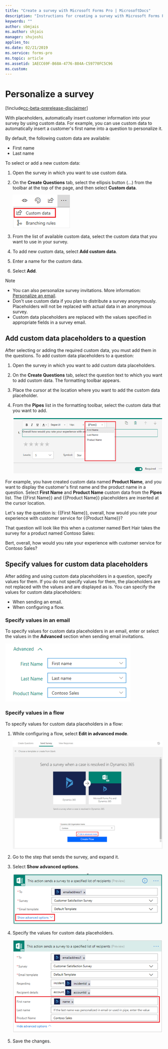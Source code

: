 ```yaml
---
title: "Create a survey with Microsoft Forms Pro | MicrosoftDocs"
description: "Instructions for creating a survey with Microsoft Forms Pro"
keywords: ""
author: sbmjais
ms.author: shjais
manager: shujoshi
applies_to: 
ms.date: 02/21/2019
ms.service: forms-pro
ms.topic: article
ms.assetid: 1AECC69F-B68A-4776-884A-C59770FC5C96
ms.custom: 
---
```


# Personalize a survey

[!include[cc-beta-prerelease-disclaimer](includes/cc-beta-prerelease-disclaimer.md)]

With placeholders, automatically insert customer information into your survey by using custom data. For example, you can use custom data to automatically insert a customer's first name into a question to personalize it.

By default, the following custom data are available:

- First name
- Last name

To select or add a new custom data:

1.	Open the survey in which you want to use custom data.

2.	On the **Create Questions** tab, select the ellipsis button (…) from the toolbar at the top of the page, and then select **Custom data**.

    ![Custom data button](media/custom-data-button.png "Custom data button")

3.	From the list of available custom data, select the custom data that you want to use in your survey.

4.	To add new custom data, select **Add custom data**.

5.	Enter a name for the custom data.

6.	Select **Add**.

> [!NOTE]
> - You can also personalize survey invitations. More information: [Personalize an email](distribute-survey-email.md#personalize-an-email).
> - Don't use custom data if you plan to distribute a survey anonymously. Placeholders will not be replaced with actual data in an anonymous survey.
> - Custom data placeholders are replaced with the values specified in appropriate fields in a survey email.

## Add custom data placeholders to a question

<!--note from editor:  To make a little bit clearer, suggest changing "After selecting or adding the required custom data, you must add them in the questions."
to
"After selecting or adding the required custom data, you need to associate that data with placeholders in the question."  -->

After selecting or adding the required custom data, you must add them in the questions. To add custom data placeholders to a question:

1.	Open the survey in which you want to add custom data placeholders.

2.	On the **Create Questions** tab, select the question text to which you want to add custom data. The formatting toolbar appears.

3.	Place the cursor at the location where you want to add the custom data placeholder.

4.	From the **Pipes** list in the formatting toolbar, select the custom data that you want to add. 

    ![Add pipe data](media/add-pipe-data.png "Add pipe data")

For example, you have created custom data named **Product Name**, and you want to display the customer's first name and the product name in a question. Select **First Name** and **Product Name** custom data from the **Pipes** list. The {{First Name}} and {{Product Name}} placeholders are inserted at the cursor location.

Let's say the question is: {{First Name}}, overall, how would you rate your experience with customer service for {{Product Name}}?

That question will look like this when a customer named Bert Hair takes the survey for a product named Contoso Sales:

Bert, overall, how would you rate your experience with customer service for Contoso Sales?

## Specify values for custom data placeholders

After adding and using custom data placeholders in a question, specify values for them. If you do not specify values for them, the placeholders are not replaced with the values and are displayed as is. You can specify the values for custom data placeholders: 

- When sending an email.
- When configuring a flow.

### Specify values in an email

To specify values for custom data placeholders in an email, enter or select the values in the **Advanced** section when sending email invitations.

![Specify values for custom data in an email](media/custom-data-values.png "Specify values for custom data in an email")

### Specify values in a flow

To specify values for custom data placeholders in a flow:

1.	While configuring a flow, select **Edit in advanced mode**.

    ![Edit a flow in advanced mode](media/flow-advanced-mode.png "Edit a flow in advanced mode")

2.	Go to the step that sends the survey, and expand it.

3.	Select **Show advanced options**.

    ![Show advanced options for a step in a flow](media/flow-step-advanced-options-button.png "Show advanced options for a step in a flow")

4.	Specify the values for custom data placeholders.

    ![Specify values for custom data placeholders](media/flow-step-advanced-options.png "Specify values for custom data placeholders")

5.	Save the changes. 


